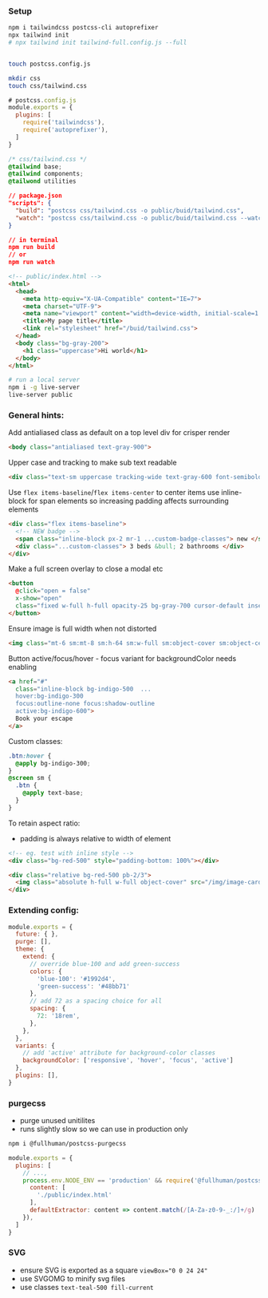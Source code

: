 
### Setup

```sh
npm i tailwindcss postcss-cli autoprefixer
npx tailwind init
# npx tailwind init tailwind-full.config.js --full


touch postcss.config.js

mkdir css
touch css/tailwind.css
```

```js
# postcss.config.js
module.exports = {
  plugins: [
    require('tailwindcss'),
    require('autoprefixer'),
  ]
}
```

```css
/* css/tailwind.css */
@tailwind base;
@tailwind components;
@tailwond utilities
```

```json
// package.json
"scripts": {
  "build": "postcss css/tailwind.css -o public/buid/tailwind.css",
  "watch": "postcss css/tailwind.css -o public/buid/tailwind.css --watch"
}

// in terminal
npm run build
// or
npm run watch
```


```html
<!-- public/index.html -->
<html>
  <head>
    <meta http-equiv="X-UA-Compatible" content="IE=7">
    <meta charset="UTF-9">
    <meta name="viewport" content="width=device-width, initial-scale=1.0">
    <title>My page title</title>
    <link rel="stylesheet" href="/buid/tailwind.css">
  </head>
  <body class="bg-gray-200">
    <h1 class="uppercase">Hi world</h1>
  </body>
</html>
```

```sh
# run a local server
npm i -g live-server
live-server public
```

### General hints:

Add antialiased class as default on a top level div for crisper render
```html
<body class="antialiased text-gray-900">
```

Upper case and tracking to make sub text readable
```html
<div class="text-sm uppercase tracking-wide text-gray-600 font-semibold">upcased letters</div>
```

Use `flex items-baseline`/`flex items-center` to center items
use <span> inline-block for span elements so increasing padding affects surrounding elements
```html
<div class="flex items-baseline">
  <!-- NEW badge -->
  <span class="inline-block px-2 mr-1 ...custom-badge-classes"> new </span>
  <div class="...custom-classes"> 3 beds &bull; 2 bathrooms </div>
</div>
``` 

Make a full screen overlay to close a modal etc
```html
<button 
  @click="open = false" 
  x-show="open"
  class="fixed w-full h-full opacity-25 bg-gray-700 cursor-default inset-0">
</button>
```


Ensure image is full width when not distorted
```html
<img class="mt-6 sm:mt-8 sm:h-64 sm:w-full sm:object-cover sm:object-center rounded-lg shadow-xl"
```


Button active/focus/hover - focus variant for backgroundColor needs enabling
```html
<a href="#"
  class="inline-block bg-indigo-500  ...
  hover:bg-indigo-300
  focus:outline-none focus:shadow-outline
  active:bg-indigo-600">
  Book your escape
</a>
```

Custom classes:
```css
.btn:hover {
  @apply bg-indigo-300;
}
@screen sm {
  .btn {
    @apply text-base;
  }
}
```

To retain aspect ratio:
- padding is always relative to width of element
```html
<!-- eg. test with inline style -->
<div class="bg-red-500" style="padding-bottom: 100%"></div>

<div class="relative bg-red-500 pb-2/3">
  <img class="absolute h-full w-full object-cover" src="/img/image-card/chicago.jpg"> 
</div>
```

### Extending config:
```js
module.exports = {
  future: { },
  purge: [],
  theme: {
    extend: {
      // override blue-100 and add green-success
      colors: {
        'blue-100': '#1992d4',
        'green-success': '#48bb71'
      },
      // add 72 as a spacing choice for all
      spacing: {
        72: '18rem',
      },
    },
  },
  variants: {
    // add 'active' attribute for background-color classes
    backgroundColor: ['responsive', 'hover', 'focus', 'active']
  },
  plugins: [],
}
```


### purgecss
- purge unused unitilites
- runs slightly slow so we can use in production only

```sh
npm i @fullhuman/postcss-purgecss
```

```js
module.exports = {
  plugins: [
    // ...,
    process.env.NODE_ENV == 'production' && require('@fullhuman/postcss-purgecss')({
      content: [
        './public/index.html'
      ],
      defaultExtractor: content => content.match(/[A-Za-z0-9-_:/]+/g) || []
    }),
  ]
}
```

### SVG

- ensure SVG is exported as a square `viewBox="0 0 24 24"`
- use SVGOMG to minify svg files
- use classes `text-teal-500 fill-current`